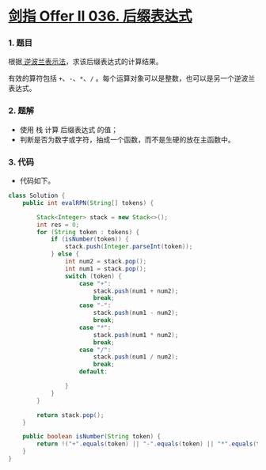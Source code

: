 # [剑指 Offer II 036. 后缀表达式](https://leetcode.cn/problems/8Zf90G/)

### 1. 题目

根据[ 逆波兰表示法](https://baike.baidu.com/item/逆波兰式/128437)，求该后缀表达式的计算结果。

有效的算符包括 `+`、`-`、`*`、`/` 。每个运算对象可以是整数，也可以是另一个逆波兰表达式。



### 2. 题解

- 使用 栈 计算 后缀表达式 的值；
- 判断是否为数字或字符，抽成一个函数，而不是生硬的放在主函数中。



### 3. 代码

- 代码如下。

```java
class Solution {
    public int evalRPN(String[] tokens) {

        Stack<Integer> stack = new Stack<>();
        int res = 0;
        for (String token : tokens) {
            if (isNumber(token)) {
                stack.push(Integer.parseInt(token));
            } else {
                int num2 = stack.pop();
                int num1 = stack.pop();
                switch (token) {
                    case "+":
                        stack.push(num1 + num2);
                        break;
                    case "-":
                        stack.push(num1 - num2);
                        break;
                    case "*":
                        stack.push(num1 * num2);
                        break;
                    case "/":
                        stack.push(num1 / num2);
                        break;
                    default:

                }
            }
        }

        return stack.pop();
    }

    public boolean isNumber(String token) {
        return !("+".equals(token) || "-".equals(token) || "*".equals(token) || "/".equals(token));
    }
}
```